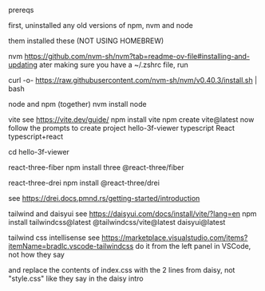 
prereqs

first,
uninstalled any old versions of npm, nvm and node

them installed these (NOT USING HOMEBREW)

nvm 
https://github.com/nvm-sh/nvm?tab=readme-ov-file#installing-and-updating
ater making sure you have a ~/.zshrc file, run

curl -o- https://raw.githubusercontent.com/nvm-sh/nvm/v0.40.3/install.sh | bash


node and npm (together)
nvm install node

vite
see https://vite.dev/guide/
npm install vite
npm create vite@latest
    now follow the prompts to create project hello-3f-viewer
    typescript
    React
    typescript+react

cd hello-3f-viewer

react-three-fiber
npm install three @react-three/fiber    

react-three-drei
npm install @react-three/drei

see https://drei.docs.pmnd.rs/getting-started/introduction

tailwind and daisyui
see https://daisyui.com/docs/install/vite/?lang=en
npm install tailwindcss@latest @tailwindcss/vite@latest daisyui@latest

tailwind css intellisense 
see https://marketplace.visualstudio.com/items?itemName=bradlc.vscode-tailwindcss
do it from the left panel in VSCode, not how they say

and replace the contents of index.css with the 2 lines from daisy, not "style.css" like they say in the daisy intro











